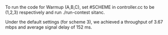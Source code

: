 To run the code for Warmup (A,B,C), set #SCHEME in controller.cc to be (1,2,3) respectively and run ./run-contest sitanc.

Under the default settings (for scheme 3), we achieved a throughput of 3.67 mbps and average signal delay of 152 ms.
